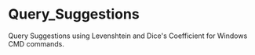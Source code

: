 # Query_Suggestions
Query Suggestions using Levenshtein and Dice's Coefficient for Windows CMD commands.
